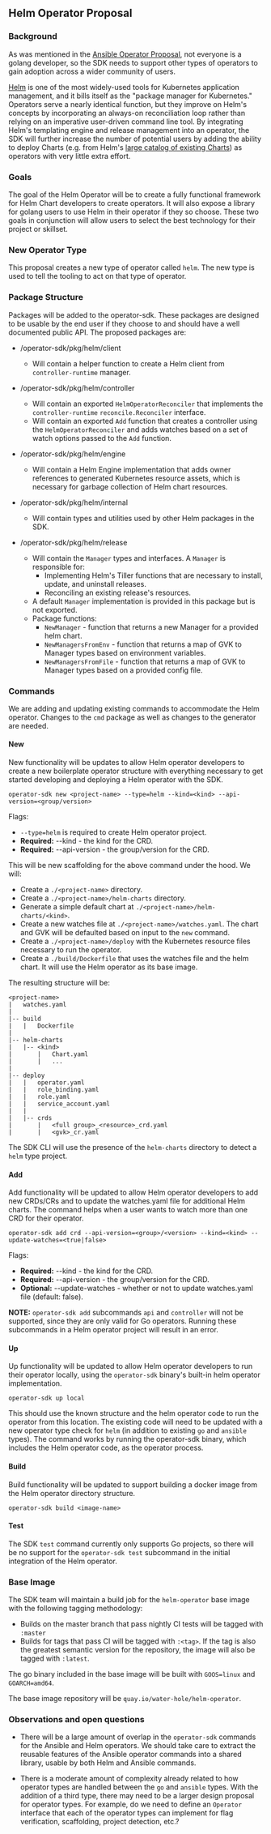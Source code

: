 ## Helm Operator Proposal

### Background

As was mentioned in the [Ansible Operator Proposal](./ansible-operator.md), not everyone is a golang developer, so the SDK needs to support other types of operators to gain adoption across a wider community of users.

[Helm](https://helm.sh/) is one of the most widely-used tools for Kubernetes application management, and it bills itself as the "package manager for Kubernetes." Operators serve a nearly identical function, but they improve on Helm's concepts by incorporating an always-on reconciliation loop rather than relying on an imperative user-driven command line tool. By integrating Helm's templating engine and release management into an operator, the SDK will further increase the number of potential users by adding the ability to deploy Charts (e.g. from Helm's [large catalog of existing Charts](https://github.com/helm/charts)) as operators with very little extra effort.

### Goals

The goal of the Helm Operator will be to create a fully functional framework for Helm Chart developers to create operators. It will also expose a library for golang users to use Helm in their operator if they so choose. These two goals in conjunction will allow users to select the best technology for their project or skillset.

### New Operator Type

This proposal creates a new type of operator called `helm`. The new type is used to tell the tooling to act on that type of operator.

### Package Structure

Packages will be added to the operator-sdk. These packages are designed to be usable by the end user if they choose to and should have a well documented public API. The proposed packages are:

* /operator-sdk/pkg/helm/client
  * Will contain a helper function to create a Helm client from `controller-runtime` manager.

* /operator-sdk/pkg/helm/controller
  * Will contain an exported `HelmOperatorReconciler` that implements the `controller-runtime` `reconcile.Reconciler` interface.
  * Will contain an exported `Add` function that creates a controller using the `HelmOperatorReconciler` and adds watches based on a set of watch options passed to the `Add` function.

* /operator-sdk/pkg/helm/engine
  * Will contain a Helm Engine implementation that adds owner references to generated Kubernetes resource assets, which is necessary for garbage collection of Helm chart resources.

* /operator-sdk/pkg/helm/internal
  * Will contain types and utilities used by other Helm packages in the SDK.

* /operator-sdk/pkg/helm/release
  * Will contain the `Manager` types and interfaces. A `Manager` is responsible for:
    * Implementing Helm's Tiller functions that are necessary to install, update, and uninstall releases.
    * Reconciling an existing release's resources.
  * A default `Manager` implementation is provided in this package but is not exported.
  * Package functions:
    * `NewManager` - function that returns a new Manager for a provided helm chart.
    * `NewManagersFromEnv` - function that returns a map of GVK to Manager types based on environment variables.
    * `NewManagersFromFile` - function that returns a map of GVK to Manager types based on a provided config file.

### Commands

We are adding and updating existing commands to accommodate the Helm operator.  Changes to the `cmd` package as well as changes to the generator are needed.

#### New

New functionality will be updates to allow Helm operator developers to create a new boilerplate operator structure with everything necessary to get started developing and deploying a Helm operator with the SDK.

```
operator-sdk new <project-name> --type=helm --kind=<kind> --api-version=<group/version>
```

Flags:
* `--type=helm` is required to create Helm operator project.
* **Required:** --kind - the kind for the CRD.
* **Required:** --api-version - the group/version for the CRD.

This will be new scaffolding for the above command under the hood. We will:
* Create a `./<project-name>` directory.
* Create a `./<project-name>/helm-charts` directory.
* Generate a simple default chart at `./<project-name>/helm-charts/<kind>`.
* Create a new watches file at `./<project-name>/watches.yaml`. The chart and GVK will be defaulted based on input to the `new` command.
* Create a `./<project-name>/deploy` with the Kubernetes resource files necessary to run the operator.
* Create a `./build/Dockerfile` that uses the watches file and the helm chart. It will use the Helm operator as its base image.

The resulting structure will be:

```
<project-name>
|   watches.yaml
|
|-- build
|   |   Dockerfile
|
|-- helm-charts
|   |-- <kind>
|       |   Chart.yaml
|       |   ...
|
|-- deploy
|   |   operator.yaml
|   |   role_binding.yaml
|   |   role.yaml
|   |   service_account.yaml
|   |
|   |-- crds
|       |   <full group>_<resource>_crd.yaml
|       |   <gvk>_cr.yaml
```

The SDK CLI will use the presence of the `helm-charts` directory to detect a `helm` type project.

#### Add

Add functionality will be updated to allow Helm operator developers to add new CRDs/CRs and to update the watches.yaml file for additional Helm charts. The command helps when a user wants to watch more than one CRD for their operator.

```
operator-sdk add crd --api-version=<group>/<version> --kind=<kind> --update-watches=<true|false>
```

Flags:
* **Required:** --kind - the kind for the CRD.
* **Required:** --api-version - the group/version for the CRD.
* **Optional:** --update-watches - whether or not to update watches.yaml file (default: false).

**NOTE:** `operator-sdk add` subcommands `api` and `controller` will not be supported, since they are only valid for Go operators. Running these subcommands in a Helm operator project will result in an error.

#### Up

Up functionality will be updated to allow Helm operator developers to run their operator locally, using the `operator-sdk` binary's built-in helm operator implementation.

```
operator-sdk up local
```

This should use the known structure and the helm operator code to run the operator from this location. The existing code will need to be updated with a new operator type check for `helm` (in addition to existing `go` and `ansible` types). The command works by running the operator-sdk binary, which includes the Helm operator code, as the operator process.

#### Build

Build functionality will be updated to support building a docker image from the Helm operator directory structure.

```
operator-sdk build <image-name>
```

#### Test

The SDK `test` command currently only supports Go projects, so there will be no support for the `operator-sdk test` subcommand in the initial integration of the Helm operator.

### Base Image

The SDK team will maintain a build job for the `helm-operator` base image with the following tagging methodology:
* Builds on the master branch that pass nightly CI tests will be tagged with `:master`
* Builds for tags that pass CI will be tagged with `:<tag>`. If the tag is also the greatest semantic version for the repository, the image will also be tagged with `:latest`.

The go binary included in the base image will be built with `GOOS=linux` and `GOARCH=amd64`.

The base image repository will be `quay.io/water-hole/helm-operator`.

### Observations and open questions

* There will be a large amount of overlap in the `operator-sdk` commands for the Ansible and Helm operators. We should take care to extract the reusable features of the Ansible operator commands into a shared library, usable by both Helm and Ansible commands.

* There is a moderate amount of complexity already related to how operator types are handled between the `go` and `ansible` types. With the addition of a third type, there may need to be a larger design proposal for operator types. For example, do we need to define an `Operator` interface that each of the operator types can implement for flag verification, scaffolding, project detection, etc.?
